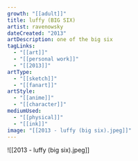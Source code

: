 ```yaml
---
growth: "[[adult]]"
title: luffy (BIG SIX)
artist: ravenowsky
dateCreated: "2013"
artDescription: one of the big six
tagLinks:
  - "[[art]]"
  - "[[personal work]]"
  - "[[2013]]"
artType:
  - "[[sketch]]"
  - "[[fanart]]"
artStyle:
  - "[[anime]]"
  - "[[character]]"
mediumUsed:
  - "[[physical]]"
  - "[[ink]]"
image: "[[2013 - luffy (big six).jpeg]]"
---
```

![[2013 - luffy (big six).jpeg]]